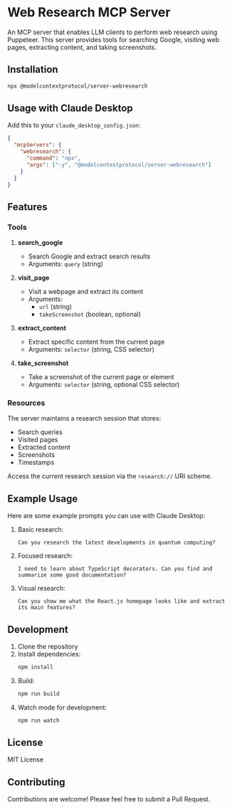 # Web Research MCP Server

An MCP server that enables LLM clients to perform web research using Puppeteer. This server provides tools for searching Google, visiting web pages, extracting content, and taking screenshots.

## Installation

```bash
npx @modelcontextprotocol/server-webresearch
```

## Usage with Claude Desktop

Add this to your `claude_desktop_config.json`:

```json
{
  "mcpServers": {
    "webresearch": {
      "command": "npx",
      "args": ["-y", "@modelcontextprotocol/server-webresearch"]
    }
  }
}
```

## Features

### Tools

1. **search_google**
   - Search Google and extract search results
   - Arguments: `query` (string)

2. **visit_page**
   - Visit a webpage and extract its content
   - Arguments: 
     - `url` (string)
     - `takeScreenshot` (boolean, optional)

3. **extract_content**
   - Extract specific content from the current page
   - Arguments: `selector` (string, CSS selector)

4. **take_screenshot**
   - Take a screenshot of the current page or element
   - Arguments: `selector` (string, optional CSS selector)

### Resources

The server maintains a research session that stores:
- Search queries
- Visited pages
- Extracted content
- Screenshots
- Timestamps

Access the current research session via the `research://` URI scheme.

## Example Usage

Here are some example prompts you can use with Claude Desktop:

1. Basic research:
   ```
   Can you research the latest developments in quantum computing?
   ```

2. Focused research:
   ```
   I need to learn about TypeScript decorators. Can you find and summarize some good documentation?
   ```

3. Visual research:
   ```
   Can you show me what the React.js homepage looks like and extract its main features?
   ```

## Development

1. Clone the repository
2. Install dependencies:
   ```bash
   npm install
   ```
3. Build:
   ```bash
   npm run build
   ```
4. Watch mode for development:
   ```bash
   npm run watch
   ```

## License

MIT License

## Contributing

Contributions are welcome! Please feel free to submit a Pull Request. 